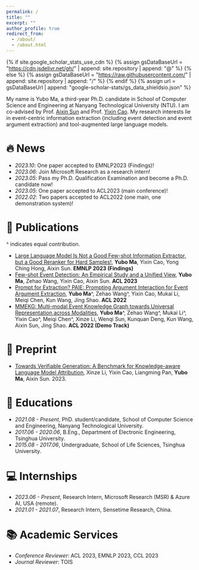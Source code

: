 ```yaml
---
permalink: /
title: ""
excerpt: ""
author_profile: true
redirect_from: 
  - /about/
  - /about.html
---
```


{% if site.google_scholar_stats_use_cdn %}
{% assign gsDataBaseUrl = "https://cdn.jsdelivr.net/gh/" | append: site.repository | append: "@" %}
{% else %}
{% assign gsDataBaseUrl = "https://raw.githubusercontent.com/" | append: site.repository | append: "/" %}
{% endif %}
{% assign url = gsDataBaseUrl | append: "google-scholar-stats/gs_data_shieldsio.json" %}

<span class='anchor' id='about-me'></span>

My name is Yubo Ma, a third-year Ph.D. candidate in School of Computer Science and Engineering at Nanyang Technological University (NTU). I am co-advised by Prof. [Aixin Sun](https://personal.ntu.edu.sg/axsun/) and Prof. [Yixin Cao](https://sites.google.com/view/yixin-homepage). My research interests lie in event-centric information extraction (including event detection and event argument extraction) and tool-augmented large language models.


# 🔥 News
- *2023.10*: One paper accepted to EMNLP2023 (Findings)!
- *2023.06*: Join Microsoft Research as a research intern!
- *2023.05*: Pass my Ph.D. Qualification Examination and become a Ph.D. candidate now!
- *2023.05*: One paper accepted to ACL2023 (main conference)!  
- *2022.02*: Two papers accepted to ACL2022 (one main, one demonstration system)!


# 📝 Publications 
^ indicates equal contribution.
- [Large Language Model Is Not a Good Few-shot Information Extractor, but a Good Reranker for Hard Samples!](https://arxiv.org/abs/2303.08559), **Yubo Ma**, Yixin Cao, Yong Ching Hong, Aixin Sun. **EMNLP 2023 (Findings)**
- [Few-shot Event Detection: An Empirical Study and a Unified View](https://aclanthology.org/2023.acl-long.628/), **Yubo Ma**, Zehao Wang, Yixin Cao, Aixin Sun. **ACL 2023**
- [Prompt for Extraction? PAIE: Prompting Argument Interaction for Event Argument Extraction](https://aclanthology.org/2022.acl-long.466/), **Yubo Ma**^, Zehao Wang^, Yixin Cao, Mukai Li, Meiqi Chen, Kun Wang, Jing Shao. **ACL 2022**
- [MMEKG: Multi-modal Event Knowledge Graph towards Universal Representation across Modalities](https://aclanthology.org/2022.acl-demo.23/), **Yubo Ma**^, Zehao Wang^, Mukai Li^, Yixin Cao^, Meiqi Chen^, Xinze Li, Wenqi Sun, Kunquan Deng, Kun Wang, Aixin Sun, Jing Shao. **ACL 2022 (Demo Track)**


# 📒 Preprint
- [Towards Verifiable Generation: A Benchmark for Knowledge-aware Language Model Attribution](https://arxiv.org/pdf/2310.05634.pdf), Xinze Li, Yixin Cao, Liangming Pan, **Yubo Ma**, Aixin Sun. 2023.


# 📖 Educations
- *2021.08 - Present*, PhD. student/candidate, School of Computer Science and Engineering, Nanyang Technological University. 
- *2017.06 - 2020.06*, B.Eng., Department of Electronic Engineering, Tsinghua University.
- *2015.08 - 2017.06*, Undergraduate, School of Life Sciences, Tsinghua University.


# 💻 Internships
- *2023.06 - Present*, Research Intern, Microsoft Research (MSR) & Azure AI, USA (remote).
- *2021.01 - 2021.07*, Research Intern, Sensetime Research, China.


# 📚 Academic Services
- *Conference Reviewer*: ACL 2023, EMNLP 2023, CCL 2023
- *Journal Reviewer*: TOIS